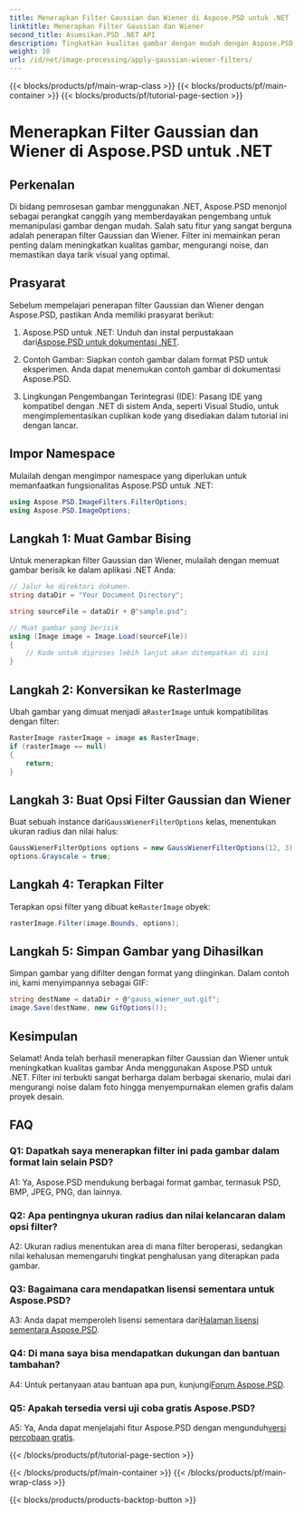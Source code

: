 ```yaml
---
title: Menerapkan Filter Gaussian dan Wiener di Aspose.PSD untuk .NET
linktitle: Menerapkan Filter Gaussian dan Wiener
second_title: Asumsikan.PSD .NET API
description: Tingkatkan kualitas gambar dengan mudah dengan Aspose.PSD untuk .NET. Terapkan filter Gaussian dan Wiener untuk pengurangan kebisingan dan daya tarik visual yang optimal.
weight: 10
url: /id/net/image-processing/apply-gaussian-wiener-filters/
---
```


{{< blocks/products/pf/main-wrap-class >}}
{{< blocks/products/pf/main-container >}}
{{< blocks/products/pf/tutorial-page-section >}}

# Menerapkan Filter Gaussian dan Wiener di Aspose.PSD untuk .NET

## Perkenalan

Di bidang pemrosesan gambar menggunakan .NET, Aspose.PSD menonjol sebagai perangkat canggih yang memberdayakan pengembang untuk memanipulasi gambar dengan mudah. Salah satu fitur yang sangat berguna adalah penerapan filter Gaussian dan Wiener. Filter ini memainkan peran penting dalam meningkatkan kualitas gambar, mengurangi noise, dan memastikan daya tarik visual yang optimal.

## Prasyarat

Sebelum mempelajari penerapan filter Gaussian dan Wiener dengan Aspose.PSD, pastikan Anda memiliki prasyarat berikut:

1. Aspose.PSD untuk .NET: Unduh dan instal perpustakaan dari[Aspose.PSD untuk dokumentasi .NET](https://reference.aspose.com/psd/net/).

2. Contoh Gambar: Siapkan contoh gambar dalam format PSD untuk eksperimen. Anda dapat menemukan contoh gambar di dokumentasi Aspose.PSD.

3. Lingkungan Pengembangan Terintegrasi (IDE): Pasang IDE yang kompatibel dengan .NET di sistem Anda, seperti Visual Studio, untuk mengimplementasikan cuplikan kode yang disediakan dalam tutorial ini dengan lancar.

## Impor Namespace

Mulailah dengan mengimpor namespace yang diperlukan untuk memanfaatkan fungsionalitas Aspose.PSD untuk .NET:

```csharp
using Aspose.PSD.ImageFilters.FilterOptions;
using Aspose.PSD.ImageOptions;
```

## Langkah 1: Muat Gambar Bising

Untuk menerapkan filter Gaussian dan Wiener, mulailah dengan memuat gambar berisik ke dalam aplikasi .NET Anda:

```csharp
// Jalur ke direktori dokumen.
string dataDir = "Your Document Directory";

string sourceFile = dataDir + @"sample.psd";

// Muat gambar yang berisik
using (Image image = Image.Load(sourceFile))
{
    // Kode untuk diproses lebih lanjut akan ditempatkan di sini
}
```

## Langkah 2: Konversikan ke RasterImage

 Ubah gambar yang dimuat menjadi a`RasterImage` untuk kompatibilitas dengan filter:

```csharp
RasterImage rasterImage = image as RasterImage;
if (rasterImage == null)
{
    return;
}
```

## Langkah 3: Buat Opsi Filter Gaussian dan Wiener

 Buat sebuah instance dari`GaussWienerFilterOptions` kelas, menentukan ukuran radius dan nilai halus:

```csharp
GaussWienerFilterOptions options = new GaussWienerFilterOptions(12, 3);
options.Grayscale = true;
```

## Langkah 4: Terapkan Filter

 Terapkan opsi filter yang dibuat ke`RasterImage` obyek:

```csharp
rasterImage.Filter(image.Bounds, options);
```

## Langkah 5: Simpan Gambar yang Dihasilkan

Simpan gambar yang difilter dengan format yang diinginkan. Dalam contoh ini, kami menyimpannya sebagai GIF:

```csharp
string destName = dataDir + @"gauss_wiener_out.gif";
image.Save(destName, new GifOptions());
```

## Kesimpulan

Selamat! Anda telah berhasil menerapkan filter Gaussian dan Wiener untuk meningkatkan kualitas gambar Anda menggunakan Aspose.PSD untuk .NET. Filter ini terbukti sangat berharga dalam berbagai skenario, mulai dari mengurangi noise dalam foto hingga menyempurnakan elemen grafis dalam proyek desain.

## FAQ

### Q1: Dapatkah saya menerapkan filter ini pada gambar dalam format lain selain PSD?

A1: Ya, Aspose.PSD mendukung berbagai format gambar, termasuk PSD, BMP, JPEG, PNG, dan lainnya.

### Q2: Apa pentingnya ukuran radius dan nilai kelancaran dalam opsi filter?

A2: Ukuran radius menentukan area di mana filter beroperasi, sedangkan nilai kehalusan memengaruhi tingkat penghalusan yang diterapkan pada gambar.

### Q3: Bagaimana cara mendapatkan lisensi sementara untuk Aspose.PSD?

 A3: Anda dapat memperoleh lisensi sementara dari[Halaman lisensi sementara Aspose.PSD](https://purchase.aspose.com/temporary-license/).

### Q4: Di mana saya bisa mendapatkan dukungan dan bantuan tambahan?

 A4: Untuk pertanyaan atau bantuan apa pun, kunjungi[Forum Aspose.PSD](https://forum.aspose.com/c/psd/34).

### Q5: Apakah tersedia versi uji coba gratis Aspose.PSD?

 A5: Ya, Anda dapat menjelajahi fitur Aspose.PSD dengan mengunduh[versi percobaan gratis](https://releases.aspose.com/).

{{< /blocks/products/pf/tutorial-page-section >}}

{{< /blocks/products/pf/main-container >}}
{{< /blocks/products/pf/main-wrap-class >}}

{{< blocks/products/products-backtop-button >}}
